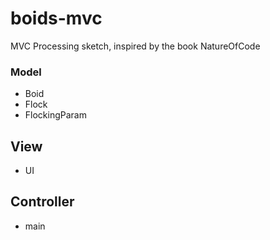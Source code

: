 # boids-mvc
MVC Processing sketch, inspired by the book NatureOfCode

### Model

- Boid
- Flock
- FlockingParam

## View

- UI

## Controller

- main
